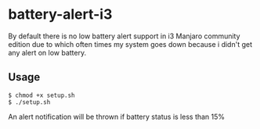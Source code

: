 # battery-alert-i3

By default there is no low battery alert support in i3 Manjaro community
edition due to which often times my system goes down because i didn't get
any alert on low battery.


## Usage
```
$ chmod +x setup.sh
$ ./setup.sh
```
An alert notification will be thrown if battery status is less than 15%
